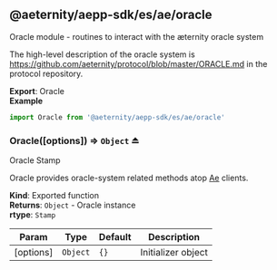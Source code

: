 <a id="module_@aeternity/aepp-sdk/es/ae/oracle"></a>

## @aeternity/aepp-sdk/es/ae/oracle
Oracle module - routines to interact with the æternity oracle system

The high-level description of the oracle system is
https://github.com/aeternity/protocol/blob/master/ORACLE.md in the protocol
repository.

**Export**: Oracle  
**Example**  
```js
import Oracle from '@aeternity/aepp-sdk/es/ae/oracle'
```
<a id="exp_module_@aeternity/aepp-sdk/es/ae/oracle--Oracle"></a>

### Oracle([options]) ⇒ `Object` ⏏
Oracle Stamp

Oracle provides oracle-system related methods atop
[Ae](#exp_module_@aeternity/aepp-sdk/es/ae--Ae) clients.

**Kind**: Exported function  
**Returns**: `Object` - Oracle instance  
**rtype**: `Stamp`

| Param | Type | Default | Description |
| --- | --- | --- | --- |
| [options] | `Object` | <code>{}</code> | Initializer object |

